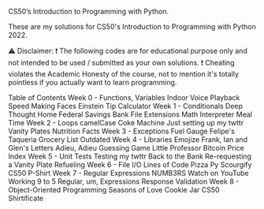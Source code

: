 CS50’s Introduction to Programming with Python.

These are my solutions for CS50's Introduction to Programming with Python 2022.

⚠️ Disclaimer:
❗ The following codes are for educational purpose only and not intended to be used / submitted as your own solutions.
❗ Cheating violates the Academic Honesty of the course, not to mention it's totally pointless if you actually want to learn programming.

Table of Contents
Week 0 - Functions, Variables
Indoor Voice
Playback Speed
Making Faces
Einstein
Tip Calculator
Week 1 - Conditionals
Deep Thought
Home Federal Savings Bank
File Extensions
Math Interpreter
Meal Time
Week 2 - Loops
camelCase
Coke Machine
Just setting up my twttr
Vanity Plates
Nutrition Facts
Week 3 - Exceptions
Fuel Gauge
Felipe's Taqueria
Grocery List
Outdated
Week 4 - Libraries
Emojize
Frank, Ian and Glen's Letters
Adieu, Adieu
Guessing Game
Little Professor
Bitcoin Price Index
Week 5 - Unit Tests
Testing my twttr
Back to the Bank
Re-requesting a Vanity Plate
Refueling
Week 6 - File I/O
Lines of Code
Pizza Py
Scourgify
CS50 P-Shirt
Week 7 - Regular Expressions
NUMB3RS
Watch on YouTube
Working 9 to 5
Regular, um, Expressions
Response Validation
Week 8 - Object-Oriented Programming
Seasons of Love
Cookie Jar
CS50 Shirtificate
